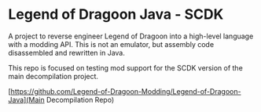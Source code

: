 # Legend of Dragoon Java - SCDK

A project to reverse engineer Legend of Dragoon into a high-level language with a modding API. This is not an emulator, but assembly code disassembled and rewritten in Java.

This repo is focused on testing mod support for the SCDK version of the main decompilation project.

[https://github.com/Legend-of-Dragoon-Modding/Legend-of-Dragoon-Java](Main Decompilation Repo)
